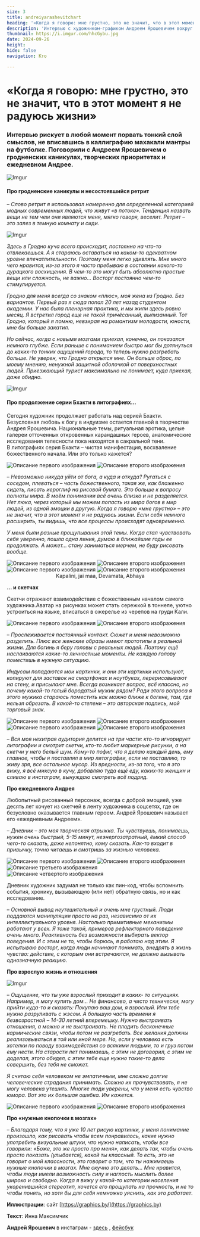 ```yaml
---
size: 3
title: andreiyarashevitchart
heading: '«Когда я говорю: мне грустно, это не значит, что в этот момент я не радуюсь жизни»'
description: 'Интервью с художником-графиком Андреем Ярошевичем вокруг слова кажется. Поговорили о гродненских каникулах, творческих приоритетах и ежедневном Андрее'
thumbnail: https://i.imgur.com/hhcGybu.jpg
date: 2024-09-26
height: 
hide: false
navigation: Кто

---
```

# **«Когда я говорю: мне грустно, это не значит, что в этот момент я не радуюсь жизни»**

### Интервью рискует в любой момент порвать тонкий слой смыслов, не вписавшись в каллиграфию махакали мантры на футболке. Поговорили с Андреем Ярошевичем о гродненских каникулах, творческих приоритетах и ежедневном Андрее.

![Imgur](https://i.imgur.com/hhcGybu.jpg)

#### Про гродненские каникулы и несостоявшийся ретрит

– _Слово ретрит я использовал намеренно для определенной категорией модных современных людей, что живут «в потоке». Тенденция назвать вещи не тем чем они являются меня, мягко говоря, веселит. Ретрит – это залез в темную комнату и сиди._

![Imgur](https://i.imgur.com/3h7LIgQ.jpg)

_Здесь в Гродно куча всего происходит, постоянно на что-то отвлекаешься. А я стараюсь оставаться на каком-то адекватном уровне впечатлительности. Поэтому меня легко удивлять. Мне много чего нравится, из-за этого я часто пребываю в состоянии какого-то дурацкого восхищения. В чем-то это могут быть абсолютно простые вещи или сложность, не важно… Восторг постоянно чем-то стимулируется._

_Гродно для меня всегда со знаком «плюс», моя жена из Гродно. Без вариантов. Первый раз я сюда попал 20 лет назад студентом академии. У нас была пленэрная практика, и мы жили здесь ровно месяц. Я встретил город еще не такой причёсанный, вылизанный. Тот Гродно, который я помню, невзирая на романтизм молодости, юности, мне бы больше закатил._ 

_Но сейчас, когда с новыми мозгами приехал, конечно, он показался немного глубже. Если раньше с пониманием быстро мог бы дотянуться до каких-то тонких ощущений города, то теперь нужно разгребать больше. Не уверен, что Гродно открылся мне. Он больше оброс, по моему мнению, ненужной защитной оболочкой от поверхностных людей. Приезжающий турист максимально не понимает, куда приехал, даже обидно._

![Imgur](https://i.imgur.com/O3n43oW.jpg)

#### Про продолжение серии Бхакти в литографиях...

Сегодня художник продолжает работать над серией Бхакти. Безусловная любовь к богу в индуизме остается главной в творчестве Андрея Ярошевича. Национальные темы, ритуальная эротика, целые галереи отточенных откровенных карандашных героев, анатомические исследования телесности пока находятся в сакральной тени.  
В литографиях серия Бхакти – чистая манифестация, восхваление божественного начала. Или это только кажется?

<div class="gallery2">
<img src="https://i.imgur.com/Pw0G4BO.jpeg" alt="Описание первого изображения"> 
<img src="https://i.imgur.com/VB0d3fa.jpeg" alt="Описание второго изображения"> 
</div>

– _Невозможно никуда уйти от бога, а куда и откуда? Ругаться с соседом, плеваться – часть божественного, такая же, как блаженно сидеть, писать иероглиф на рисовой бумаге. Это больше к вопросу полноты мира. В моём понимании всё очень близко и не разделяется. Нет люка, через который мы можем попасть из мира богов в мир людей, из одной эмоции в другую. Когда я говорю «мне грустно» – это не значит, что в этот момент я не радуюсь жизни. Если себя немного расширить, ты видишь, что все процессы происходят одновременно._ 

_У меня были разные прощупывания этой темы. Когда стал чувствовать себя уверенно, пошла одна линия, думаю в ближайшие годы ее продолжать. А может… стану заниматься мерчем, не буду рисовать вообще._

<div class="gallery2">
<img src="https://i.imgur.com/MbDAb7L.jpeg" alt="Описание первого изображения"> 
<img src="https://i.imgur.com/U1zMHXn.jpeg" alt="Описание второго изображения"> 
</div>

<div class="gallery2">
<img src="https://i.imgur.com/wo4UVaA.jpeg" alt="Описание первого изображения">
<img src="https://i.imgur.com/e7ViK9C.jpeg" alt="Описание второго изображения"> 
</div>
<center>Kapalini, jai maa, Devamata, Abhaya</center>

**... и скетчах**

Скетчи отражают взаимодействие с божественным началом самого художника.Аватар на рисунках может стать сережкой в тоннеле, уютно устроиться на языке, вписаться в ожерелье из черепов на груди Кали.

<div class="gallery2">
<img src="https://i.imgur.com/sQB5tyo.jpeg" alt="Описание первого изображения"> 
<img src="https://i.imgur.com/dRJ6Gue.jpeg" alt="Описание второго изображения"> 
</div>

– _Прослеживается постоянный контакт. Сюжет и меня невозможно разделить. Плюс все женские образы имеют прототипы в реальной жизни. Для богинь я беру головы с реальных людей. Поэтому ещё наслаиваются какие-то личностные моменты. Не каждую голову поместишь в нужную ситуацию._

_Индусам попадаются мои картинки, и они эти картинки используют, копируют для заставок на смартфонах и ноутбуках, перерисовывают на стену, и присылают мне. Всегда возникает вопрос, всё классно, но почему какой-то голый бородатый мужик рядом? Ради этого вопроса я этого мужика стараюсь поместить как можно ближе к богине, там, где нельзя обрезать. В какой-то степени – это авторская подпись, мой торговый знак._ 

<div class="gallery2">
<img src="https://i.imgur.com/PsYwPRM.jpeg" alt="Описание первого изображения"> 
<img src="https://i.imgur.com/BOvHmsX.jpeg" alt="Описание второго изображения"> 
</div>

<div class="gallery2">
<img src="https://i.imgur.com/9kI1CCg.jpeg" alt="Описание первого изображения"> 
<img src="https://i.imgur.com/EHjjeDy.jpeg" alt="Описание второго изображения"> 
</div>

– _Вся моя нехитрая аудитория делится на три части: кто-то игнорирует литографии и смотрит скетчи, кто-то любит маркерные рисунки, а на скетчи у него белый шум. Кому-то пофиг, что я делаю каждый день, ему главное, чтобы я поставлял в мир литографии, если не поставляю, то живу зря, все остальное мусор. Из вредности, из-за того, что я это вижу, я всё миксую в кучу, добавляю туда ещё еду, каких-то женщин и сливаю в инстаграм, вынуждаю смотреть всё подряд._ 

**Про ежедневного Андрея**

Любопытный рисованный персонаж, всегда с доброй эмоцией, уже десять лет кочует из скетчей в ленту художника в соцсетях, где он безусловно оказывается главным героем. Андрей Ярошевич называет его «ежедневным Андреем».

– _Дневник – это моя творческая отрыжка. Ты чувствуешь, понимаешь, нужен очень быстрый, 5-15 минут, неэнергозатратный, ёмкий способ чего-то сказать, даже непонятно, кому сказать. Как-то входит в привычку, точно читаешь и смотришь за жизнью человека._ 

<div class="gallery4">
<img src="https://i.imgur.com/Ei6132F.jpeg" alt="Описание первого изображения"> 
<img src="https://i.imgur.com/pDtnRpf.jpeg" alt="Описание второго изображения"> 
<img src="https://i.imgur.com/rJTTpfv.jpeg" alt="Описание третьего изображения"> 
<img src="https://i.imgur.com/aokOIjP.jpeg" alt="Описание четвертого изображения"> 
</div>

Дневник художник задумал не только как пин-код, чтобы вспомнить события, хронику, вызывающую (или нет) обратную связь, но и как исследование. 

– _Основной вывод неутешительный и очень мне грустный. Люди поддаются манипуляции просто на раз, независимо от их интеллектуального уровня. Настолько примитивные механизмы работают у всех. Я тоже такой, примеров рефлекторного поведения очень много. Реактивность без возможности выбирать вектор поведения. И с этим не то, чтобы борюсь, я работаю над этим. Я испытываю восторг, когда люди начинают понимать, внедрять в жизнь чувство: действие, с которым они встречаются, не должно вызывать однозначную реакцию_.

**Про взрослую жизнь и отношения**

![Imgur](https://i.imgur.com/9dxXbaw.jpg)

– _Ощущение, что ты уже взрослый приходит в каких- то ситуациях. Например, я могу купить дом… Не финансово, а чисто технически, могу прийти куда-то и сказать: Покупаю ваш дом, я взрослый. Или тебе нужно разруливать с жэсом. А большую часть времени я безвозрастной – 14-30 летний вперемешку. 
Нужно выстраивать отношения, а можно и не выстраивать. Не плодить бесконечные кармические связи, чтобы потом не разгребать. Все желания должны реализовываться в той или иной мере. Но, если у человека есть хотелки по поводу взаимодействия со всякими людьми, то и груз потом ему нести. На старости лет понимаешь, с этим не договорил, с этим не доделал, этого обидел, с этим тебе еще нужно такие-то дела совершить, без тебя не сможет._ 

_Я считаю себя человеком не эмпатичным, мне сложно долгие человеческие страдания принимать. Сложно их прочувствовать, я не могу человека утешить. Многие люди уверены, что у меня есть чувство юмора. Вот это их большая ошибка. Им кажется._

<div class="gallery2">
<img src="https://i.imgur.com/IflDdru.jpeg" alt="Описание первого изображения"> 
<img src="https://i.imgur.com/LUMAQWA.jpeg" alt="Описание второго изображения"> 
</div>

**Про «нужные кнопочки в мозгах»**

– _Благодаря тому, что я уже 10 лет рисую картинки, у меня понимание произошло, как рисовать чтобы всем понравилось, какие нужно употребить визуальные штуки, что нужно написать, чтобы все говорили: «Боже, это же просто про меня», как делать так, чтобы очень просто показать (улыбается), какой ты классный. То есть, это не говорит о мой классности, это говорит о том, что ты нажимаешь нужные кнопочки в мозгах. Мне скучно это делать… 
Мне нравится, чтобы люди имели возможность силу и наглость мыслить более широко и свободно. Когда я вижу у какой-то категории населения укоренившийся стереотип, хочется его прощупать на прочность, и не то чтобы понять, но хотя бы для себя немножко уяснить, как это работает_.

**Иллюстрации**: сайт [https://graphics.by/](https://graphics.by)

**Текст**: Инна Максимчик

**Андрей Ярошевич** в инстаграм - [здесь](https://www.instagram.com/andreyyarashevich/) , [фейсбук](https://www.facebook.com/andrey.yarashevich)

